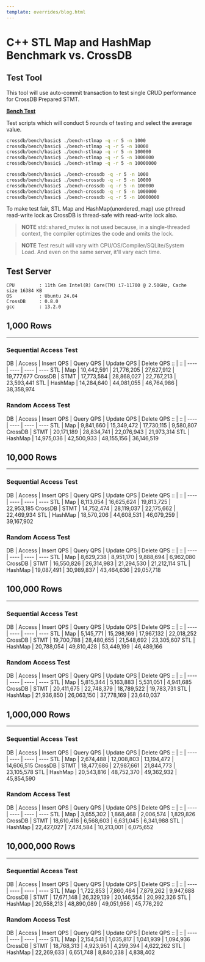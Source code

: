 ```yaml
---
template: overrides/blog.html
---
```


# C++ STL Map and HashMap Benchmark vs. CrossDB 

## Test Tool

This tool will use auto-commit transaction to test single CRUD performance for CrossDB Prepared STMT.

[**Bench Test**](../../../get-started/bench/)

Test scripts which will conduct 5 rounds of testing and select the average value.

```bash
crossdb/bench/basic$ ./bench-stlmap -q -r 5 -n 1000
crossdb/bench/basic$ ./bench-stlmap -q -r 5 -n 10000
crossdb/bench/basic$ ./bench-stlmap -q -r 5 -n 100000
crossdb/bench/basic$ ./bench-stlmap -q -r 5 -n 1000000
crossdb/bench/basic$ ./bench-stlmap -q -r 5 -n 10000000
```

```bash
crossdb/bench/basic$ ./bench-crossdb -q -r 5 -n 1000
crossdb/bench/basic$ ./bench-crossdb -q -r 5 -n 10000
crossdb/bench/basic$ ./bench-crossdb -q -r 5 -n 100000
crossdb/bench/basic$ ./bench-crossdb -q -r 5 -n 1000000
crossdb/bench/basic$ ./bench-crossdb -q -r 5 -n 10000000
```

To make test fair, STL Map and HashMap(unordered_map) use pthread read-write lock as CrossDB is thread-safe with read-write lock also. 

> **NOTE**
> std::shared_mutex is not used because, in a single-threaded context, the compiler optimizes the code and omits the lock.

> **NOTE**
> Test result will vary with CPU/OS/Compiler/SQLite/System Load. And even on the same server, it'll vary each time.

## Test Server
```
CPU			: 11th Gen Intel(R) Core(TM) i7-11700 @ 2.50GHz, Cache size 16384 KB
OS			: Ubuntu 24.04
CrossDB		: 0.8.0
gcc 		: 13.2.0
```

<script src="https://cdn.jsdelivr.net/npm/chart.js"></script>


## 1,000 Rows
-------------------------------------------------------------------------------

### Sequential Access Test

  DB      | Access   | Insert QPS | Query QPS  | Update QPS | Delete QPS
 ::       | ::       | ----       | ----       | ----       | ---- 
      STL |      Map | 10,442,591 | 21,776,205 | 27,627,912 | 19,777,677
  CrossDB |     STMT | 17,773,584 | 28,868,027 | 22,767,213 | 23,593,441
      STL |  HashMap | 14,284,640 | 44,081,055 | 46,764,986 | 38,358,974

<div>
  <canvas id="row1k-sqlseq"></canvas>
</div>

<script>
  ctx = document.getElementById('row1k-sqlseq');
  new Chart(ctx, {
    type: 'bar',
    data: {
      labels: ['Insert', 'Query', 'Update', 'Delete'],
      datasets: [
        {label: 'STL Map', data:[10442591, 21776205, 27627912, 19777677], borderWidth: 1, borderRadius: 10},
        {label: 'CrossDB STMT', data:[17773584, 28868027, 22767213, 23593441], borderWidth: 1, borderRadius: 10},
        {label: 'STL HashMap', data:[14284640, 44081055, 46764986, 38358974], borderWidth: 1, borderRadius: 10},
	  ]
    },
    options: {
      scales: {
        y: {
          beginAtZero: true
        }
      }
    }
  });
</script>

### Random Access Test

  DB      | Access   | Insert QPS | Query QPS  | Update QPS | Delete QPS
 ::       | ::       | ----       | ----       | ----       | ---- 
      STL |      Map |  9,841,660 | 15,349,472 | 17,730,115 |  9,580,807
  CrossDB |     STMT | 20,171,189 | 28,834,741 | 22,076,943 | 21,973,314
      STL |  HashMap | 14,975,036 | 42,500,933 | 48,155,156 | 36,146,519

<div>
  <canvas id="row1k-sqlrand"></canvas>
</div>

<script>
  ctx = document.getElementById('row1k-sqlrand');
  new Chart(ctx, {
    type: 'bar',
    data: {
      labels: ['Insert', 'Query', 'Update', 'Delete'],
      datasets: [
        {label: 'STL Map', data:[9841660, 15349472, 17730115, 9580807], borderWidth: 1, borderRadius: 10},
        {label: 'CrossDB STMT', data:[20171189, 28834741, 22076943, 21973314], borderWidth: 1, borderRadius: 10},
        {label: 'STL HashMap', data:[14975036, 42500933, 48155156, 36146519], borderWidth: 1, borderRadius: 10},
	  ]
    },
    options: {
      scales: {
        y: {
          beginAtZero: true
        }
      }
    }
  });
</script>


## 10,000 Rows
-------------------------------------------------------------------------------

### Sequential Access Test

  DB      | Access   | Insert QPS | Query QPS  | Update QPS | Delete QPS
 ::       | ::       | ----       | ----       | ----       | ---- 
      STL |      Map |  8,113,054 | 16,625,624 | 19,813,725 | 22,953,185
  CrossDB |     STMT | 14,752,474 | 28,119,037 | 22,175,662 | 22,469,934
      STL |  HashMap | 18,570,206 | 44,608,531 | 46,079,259 | 39,167,902

<div>
  <canvas id="row10k-sqlseq"></canvas>
</div>

<script>
  ctx = document.getElementById('row10k-sqlseq');
  new Chart(ctx, {
    type: 'bar',
    data: {
      labels: ['Insert', 'Query', 'Update', 'Delete'],
      datasets: [
        {label: 'STL Map', data:[8113054, 16625624, 19813725, 22953185], borderWidth: 1, borderRadius: 10},
        {label: 'CrossDB STMT', data:[14752474, 28119037, 22175662, 22469934], borderWidth: 1, borderRadius: 10},
        {label: 'STL HashMap', data:[18570206, 44608531, 46079259, 39167902], borderWidth: 1, borderRadius: 10},
	  ]
    },
    options: {
      scales: {
        y: {
          beginAtZero: true
        }
      }
    }
  });
</script>

### Random Access Test

  DB      | Access   | Insert QPS | Query QPS  | Update QPS | Delete QPS
 ::       | ::       | ----       | ----       | ----       | ---- 
      STL |      Map |  8,629,238 |  8,951,170 |  9,888,694 |  6,962,080
  CrossDB |     STMT | 16,550,826 | 26,314,983 | 21,294,530 | 21,212,114
      STL |  HashMap | 19,087,491 | 30,989,837 | 43,464,636 | 29,057,718

<div>
  <canvas id="row10k-sqlrand"></canvas>
</div>

<script>
  ctx = document.getElementById('row10k-sqlrand');
  new Chart(ctx, {
    type: 'bar',
    data: {
      labels: ['Insert', 'Query', 'Update', 'Delete'],
      datasets: [
        {label: 'STL Map', data:[8629238, 8951170, 9888694, 6962080], borderWidth: 1, borderRadius: 10},
        {label: 'CrossDB STMT', data:[16550826, 26314983, 21294530, 21212114], borderWidth: 1, borderRadius: 10},
        {label: 'STL HashMap', data:[19087491, 30989837, 43464636, 29057718], borderWidth: 1, borderRadius: 10},
	  ]
    },
    options: {
      scales: {
        y: {
          beginAtZero: true
        }
      }
    }
  });
</script>


## 100,000 Rows
-------------------------------------------------------------------------------

### Sequential Access Test

  DB      | Access   | Insert QPS | Query QPS  | Update QPS | Delete QPS
 ::       | ::       | ----       | ----       | ----       | ---- 
      STL |      Map |  5,145,771 | 15,298,169 | 17,967,132 | 22,018,252
  CrossDB |     STMT | 19,700,788 | 28,480,655 | 21,548,692 | 23,305,607
      STL |  HashMap | 20,788,054 | 49,810,428 | 53,449,199 | 46,489,166

<div>
  <canvas id="row100k-sqlseq"></canvas>
</div>

<script>
  ctx = document.getElementById('row100k-sqlseq');
  new Chart(ctx, {
    type: 'bar',
    data: {
      labels: ['Insert', 'Query', 'Update', 'Delete'],
      datasets: [
        {label: 'STL Map', data:[5145771, 15298169, 17967132, 22018252], borderWidth: 1, borderRadius: 10},
        {label: 'CrossDB STMT', data:[19700788, 28480655, 21548692, 23305607], borderWidth: 1, borderRadius: 10},
        {label: 'STL HashMap', data:[20788054, 49810428, 53449199, 46489166], borderWidth: 1, borderRadius: 10},
	  ]
    },
    options: {
      scales: {
        y: {
          beginAtZero: true
        }
      }
    }
  });
</script>

### Random Access Test

  DB      | Access   | Insert QPS | Query QPS  | Update QPS | Delete QPS
 ::       | ::       | ----       | ----       | ----       | ---- 
      STL |      Map |  5,815,344 |  5,163,883 |  5,531,051 |  4,941,685
  CrossDB |     STMT | 20,411,675 | 22,748,379 | 18,789,522 | 19,783,731
      STL |  HashMap | 21,936,850 | 26,063,150 | 37,778,169 | 23,640,037

<div>
  <canvas id="row100k-sqlrand"></canvas>
</div>

<script>
  ctx = document.getElementById('row100k-sqlrand');
  new Chart(ctx, {
    type: 'bar',
    data: {
      labels: ['Insert', 'Query', 'Update', 'Delete'],
      datasets: [
        {label: 'STL Map', data:[5815344, 5163883, 5531051, 4941685], borderWidth: 1, borderRadius: 10},
        {label: 'CrossDB STMT', data:[20411675, 22748379, 18789522, 19783731], borderWidth: 1, borderRadius: 10},
        {label: 'STL HashMap', data:[21936850, 26063150, 37778169, 23640037], borderWidth: 1, borderRadius: 10},
	  ]
    },
    options: {
      scales: {
        y: {
          beginAtZero: true
        }
      }
    }
  });
</script>


## 1,000,000 Rows 
-------------------------------------------------------------------------------

### Sequential Access Test

  DB      | Access   | Insert QPS | Query QPS  | Update QPS | Delete QPS
 ::       | ::       | ----       | ----       | ----       | ---- 
      STL |      Map |  2,674,488 | 12,008,803 | 13,194,472 | 14,606,515
  CrossDB |     STMT | 18,477,686 | 27,987,661 | 21,844,773 | 23,105,578
      STL |  HashMap | 20,543,816 | 48,752,370 | 49,362,932 | 45,854,590

<div>
  <canvas id="row1m-sqlseq"></canvas>
</div>

<script>
  ctx = document.getElementById('row1m-sqlseq');
  new Chart(ctx, {
    type: 'bar',
    data: {
      labels: ['Insert', 'Query', 'Update', 'Delete'],
      datasets: [
        {label: 'STL Map', data:[2674488, 12008803, 13194472, 14606515], borderWidth: 1, borderRadius: 10},
        {label: 'CrossDB STMT', data:[18477686, 27987661, 21844773, 23105578], borderWidth: 1, borderRadius: 10},
        {label: 'STL HashMap', data:[20543816, 48752370, 49362932, 45854590], borderWidth: 1, borderRadius: 10},
	  ]
    },
    options: {
      scales: {
        y: {
          beginAtZero: true
        }
      }
    }
  });
</script>

### Random Access Test

  DB      | Access   | Insert QPS | Query QPS  | Update QPS | Delete QPS
 ::       | ::       | ----       | ----       | ----       | ---- 
      STL |      Map |  3,655,302 |  1,868,468 |  2,006,574 |  1,829,826
  CrossDB |     STMT | 18,610,416 |  6,568,603 |  6,631,045 |  6,341,988
      STL |  HashMap | 22,427,027 |  7,474,584 | 10,213,001 |  6,075,652

<div>
  <canvas id="row1m-sqlrand"></canvas>
</div>

<script>
  ctx = document.getElementById('row1m-sqlrand');
  new Chart(ctx, {
    type: 'bar',
    data: {
      labels: ['Insert', 'Query', 'Update', 'Delete'],
      datasets: [
        {label: 'STL Map', data:[3655302, 1868468, 2006574, 1829826], borderWidth: 1, borderRadius: 10},
        {label: 'CrossDB STMT', data:[18610416, 6568603, 6631045, 6341988], borderWidth: 1, borderRadius: 10},
        {label: 'STL HashMap', data:[22427027, 7474584, 10213001, 6075652], borderWidth: 1, borderRadius: 10},
	  ]
    },
    options: {
      scales: {
        y: {
          beginAtZero: true
        }
      }
    }
  });
</script>


## 10,000,000 Rows 
-------------------------------------------------------------------------------

### Sequential Access Test

  DB      | Access   | Insert QPS | Query QPS  | Update QPS | Delete QPS
 ::       | ::       | ----       | ----       | ----       | ---- 
      STL |      Map |  1,722,853 |  7,860,464 |  7,879,262 |  9,947,688
  CrossDB |     STMT | 17,671,148 | 26,329,139 | 20,146,554 | 20,992,326
      STL |  HashMap | 20,558,213 | 48,890,089 | 49,051,956 | 45,776,292

<div>
  <canvas id="row10m-sqlseq"></canvas>
</div>

<script>
  ctx = document.getElementById('row10m-sqlseq');
  new Chart(ctx, {
    type: 'bar',
    data: {
      labels: ['Insert', 'Query', 'Update', 'Delete'],
      datasets: [
        {label: 'STL Map', data:[1722853, 7860464, 7879262, 9947688], borderWidth: 1, borderRadius: 10},
        {label: 'CrossDB STMT', data:[17671148, 26329139, 20146554, 20992326], borderWidth: 1, borderRadius: 10},
        {label: 'STL HashMap', data:[20558213, 48890089, 49051956, 45776292], borderWidth: 1, borderRadius: 10},
	  ]
    },
    options: {
      scales: {
        y: {
          beginAtZero: true
        }
      }
    }
  });
</script>

### Random Access Test

  DB      | Access   | Insert QPS | Query QPS  | Update QPS | Delete QPS
 ::       | ::       | ----       | ----       | ----       | ---- 
      STL |      Map |  2,154,541 |  1,035,817 |  1,041,939 |  1,094,936
  CrossDB |     STMT | 18,768,313 |  4,923,951 |  4,299,394 |  4,622,262
      STL |  HashMap | 22,269,633 |  6,651,748 |  8,840,238 |  4,838,402

<div>
  <canvas id="row10m-sqlrand"></canvas>
</div>

<script>
  ctx = document.getElementById('row10m-sqlrand');
  new Chart(ctx, {
    type: 'bar',
    data: {
      labels: ['Insert', 'Query', 'Update', 'Delete'],
      datasets: [
        {label: 'STL Map', data:[2154541, 1035817, 1041939, 1094936], borderWidth: 1, borderRadius: 10},
        {label: 'CrossDB STMT', data:[18768313, 4923951, 4299394, 4622262], borderWidth: 1, borderRadius: 10},
        {label: 'STL HashMap', data:[22269633, 6651748, 8840238, 4838402], borderWidth: 1, borderRadius: 10},
	  ]
    },
    options: {
      scales: {
        y: {
          beginAtZero: true
        }
      }
    }
  });
</script>
